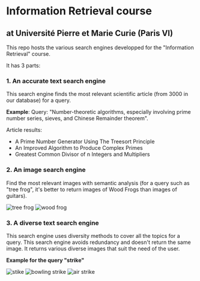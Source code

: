

# Information Retrieval course
## at Université Pierre et Marie Curie (Paris VI)

This repo hosts the various search engines developped for the "Information Retrieval" course.

It has 3 parts:

### 1. An accurate text search engine
This search engine finds the most relevant scientific article (from 3000 in our database) for a query.

**Example**:
Query: "Number-theoretic algorithms, especially involving prime number series,
sieves, and Chinese Remainder theorem". 

Article results:
- A Prime Number Generator Using The Treesort Principle
- An Improved Algorithm to Produce Complex Primes
- Greatest Common Divisor of n Integers and Multipliers

### 2. An image search engine
Find the most relevant images with semantic analysis (for a query such as "tree frog", it's better to return images of Wood Frogs than images of guitars).

![tree frog](http://www.reptilesncritters.com/images/regular/red-eye-tree-frog.jpg)
![wood frog](https://caroliniancanada.ca/sites/default/files/styles/gwgw_guide_article_teaser/public/User/General/in-the-zone/Wood%20frog-%28c%29-creighton359-iStock.jpg?itok=n7iNhdn7)

### 3.  A diverse text search engine
This search engine uses diversity methods to cover all the topics for a query. This search engine avoids redundancy and doesn't return the same image. It returns various diverse images that suit the need of the user. 

**Example for the query "strike"**


![stike](https://www.massnurses.org/files/WashingtonHospitalStrike.jpg)
![bowling strike](http://above180.com/wp-content/uploads/2017/08/bowling-good.jpg)
![air strike](https://timesofislamabad.com/digital_images/medium/2018-02-18/haqqani-network-militants-killed-in-an-air-strike-in-afghanistan-1518954843-6156.JPG)

